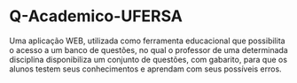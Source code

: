 # Q-Academico-UFERSA
Uma aplicação WEB, utilizada como ferramenta educacional que possibilita o acesso a um banco de questões, no qual o professor de uma determinada disciplina disponibiliza um conjunto de questões, com gabarito, para que os alunos testem seus conhecimentos e aprendam com seus possíveis erros.
